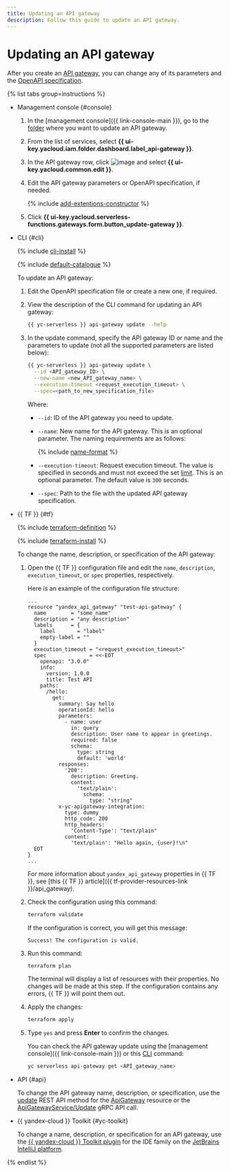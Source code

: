 ```yaml
---
title: Updating an API gateway
description: Follow this guide to update an API gateway.
---
```


# Updating an API gateway

After you create an [API gateway](../concepts/index.md), you can change any of its parameters and the [OpenAPI specification](https://en.wikipedia.org/wiki/OpenAPI_Specification).

{% list tabs group=instructions %}

- Management console {#console}

  1. In the [management console]({{ link-console-main }}), go to the [folder](../../resource-manager/concepts/resources-hierarchy.md#folder) where you want to update an API gateway.
  1. From the list of services, select **{{ ui-key.yacloud.iam.folder.dashboard.label_api-gateway }}**.
  1. In the API gateway row, click ![image](../../_assets/console-icons/ellipsis.svg) and select **{{ ui-key.yacloud.common.edit }}**.
  1. Edit the API gateway parameters or OpenAPI specification, if needed.

      {% include [add-extentions-constructor](../../_includes/api-gateway/add-extentions-constructor.md) %}

  1. Click **{{ ui-key.yacloud.serverless-functions.gateways.form.button_update-gateway }}**.

- CLI {#cli}

  {% include [cli-install](../../_includes/cli-install.md) %}

  {% include [default-catalogue](../../_includes/default-catalogue.md) %}

  To update an API gateway:
  1. Edit the OpenAPI specification file or create a new one, if required.
  1. View the description of the CLI command for updating an API gateway:

     ```bash
     {{ yc-serverless }} api-gateway update --help
     ```

  1. In the update command, specify the API gateway ID or name and the parameters to update (not all the supported parameters are listed below):

     ```bash
     {{ yc-serverless }} api-gateway update \
       --id <API_gateway_ID> \
       --new-name <new_API_gateway_name> \
       --execution-timeout <request_execution_timeout> \
       --spec=<path_to_new_specification_file>
     ```

     Where:
     * `--id`: ID of the API gateway you need to update.
     * `--name`: New name for the API gateway. This is an optional parameter. The naming requirements are as follows:

         {% include [name-format](../../_includes/name-format.md) %}
     * `--execution-timeout`: Request execution timeout. The value is specified in seconds and must not exceed the set [limit](../concepts/limits.md#api-gw-limits). This is an optional parameter. The default value is `300` seconds.
     * `--spec`: Path to the file with the updated API gateway specification.

- {{ TF }} {#tf}

  {% include [terraform-definition](../../_tutorials/_tutorials_includes/terraform-definition.md) %}

  {% include [terraform-install](../../_includes/terraform-install.md) %}

  To change the name, description, or specification of the API gateway:
  1. Open the {{ TF }} configuration file and edit the `name`, `description`, `execution_timeout`, or `spec` properties, respectively.

     Here is an example of the configuration file structure:

     ```hcl
     ...
     resource "yandex_api_gateway" "test-api-gateway" {
       name        = "some_name"
       description = "any description"
       labels      = {
         label       = "label"
         empty-label = ""
       }
       execution_timeout = "<request_execution_timeout>"
       spec              = <<-EOT
         openapi: "3.0.0"
         info:
           version: 1.0.0
           title: Test API
         paths:
           /hello:
             get:
               summary: Say hello
               operationId: hello
               parameters:
                 - name: user
                   in: query
                   description: User name to appear in greetings.
                   required: false
                   schema:
                     type: string
                     default: 'world'
               responses:
                 '200':
                   description: Greeting.
                   content:
                     'text/plain':
                       schema:
                         type: "string"
               x-yc-apigateway-integration:
                 type: dummy
                 http_code: 200
                 http_headers:
                   'Content-Type': "text/plain"
                 content:
                   'text/plain': "Hello again, {user}!\n"
       EOT
     }
     ...
     ```

     For more information about `yandex_api_gateway` properties in {{ TF }}, see [this {{ TF }} article]({{ tf-provider-resources-link }}/api_gateway).
  1. Check the configuration using this command:

     ```bash
     terraform validate
     ```

     If the configuration is correct, you will get this message:

     ```text
     Success! The configuration is valid.
     ```

  1. Run this command:

     ```bash
     terraform plan
     ```

     The terminal will display a list of resources with their properties. No changes will be made at this step. If the configuration contains any errors, {{ TF }} will point them out.
  1. Apply the changes:

     ```bash
     terraform apply
     ```

  1. Type `yes` and press **Enter** to confirm the changes.

     You can check the API gateway update using the [management console]({{ link-console-main }}) or this [CLI](../../cli/) command:

     ```bash
     yc serverless api-gateway get <API_gateway_name>
     ```

- API {#api}

  To change the API gateway name, description, or specification, use the [update](../apigateway/api-ref/ApiGateway/update.md) REST API method for the [ApiGateway](../apigateway/api-ref/ApiGateway/index.md) resource or the [ApiGatewayService/Update](../apigateway/api-ref/grpc/ApiGateway/update.md) gRPC API call.

- {{ yandex-cloud }} Toolkit {#yc-toolkit}

  To change a name, description, or specification for an API gateway, use the [{{ yandex-cloud }} Toolkit plugin](https://github.com/yandex-cloud/ide-plugin-jetbrains/blob/master/README.en.md) for the IDE family on the [JetBrains](https://www.jetbrains.com/) [IntelliJ platform](https://www.jetbrains.com/opensource/idea/).

{% endlist %}